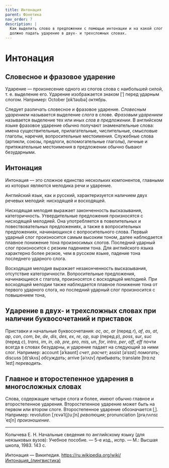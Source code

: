 ```yaml
---
title: Интонация
parent: Фонетика
nav_order: 7
description: |
  Как выделить слово в предложении с помощью интонации и на какой слог
  должно падать ударение в двух- и трехсложных словах.
---
```


# Интонация


## Словесное и фразовое ударение

Ударение — произнесение одного из слогов слова с наибольшей силой,
т. е. выделение его.  Ударение изображается знаком [ˈ] перед ударным
слогом.  Например: October [ɒkˈtəʊbə] *октябрь*.

Следует различать словесное и фразовое ударение.  *Словесным
ударением* называется выделение *слога* в слове.  *Фразовым ударением*
называется выделение тех или иных *слов в предложении*.  В английском
языке фразовое ударение обычно получают знаменательные слова: имена
существительные, прилагательные, числительные, смысловые глаголы,
наречия, вопросительные местоимения.  Служебные слова (артикли, союзы,
предлоги, вспомогательные глаголы), личные и притяжательные
местоимения в предложении обычно бывают безударными.


## Интонация

Интонация — это сложное единство нескольких компонентов, главными из
которых являются мелодика речи и ударение.

Английский язык, как и русский, характеризуется наличием двух речевых
мелодий: нисходящей и восходящей.

Нисходящая мелодия выражает законченность высказывания,
категоричность.  Утвердительные предложения произносятся с нисходящей
мелодией.  Она употребляется в повелительных и повествовательных
предложениях, а также в вопросительных предложениях, начинающихся с
вопросительного слова.  Первый ударный слог произносится самым высоким
тоном, далее наблюдается плавное понижение тона произносимых слогов.
Последний ударный слог произносится с резким падением тона.  Для
английского языка характерно более резкое, чем в русском языке,
падение тона последнего ударного слога.

Восходящая мелодия выражает незаконченность высказывания, отсутствие
категоричности.  Вопросительные предложения, начинающиеся с глагола,
произносятся с восходящей мелодией.  При восходящей мелодии также
наблюдается плавное понижение тона от первого ударного слога, но
последний ударный слог произносится с повышением тона,


## Ударение в двух- и трехсложных словах при наличии буквосочетаний и приставок

Приставки и начальные буквосочетания: *oc*, *ac*, *ar* (перед *r*),
*af*, *as*, *at*, *ap*, *con*, *com*, *be*, *de*, *dis*, *des*, *ex*,
*re*, *op*, *sup* (перед *p*), *poss*, *sur*, *suc* (перед *c*),
*trans*, *im*, *in*, *ob*, *pre*, *pro*, *mis*, *un*, *for*, *intro*,
*per*, *off*, *eff* почти всегда в словах безударны, и ударение падает
на следующий за ними слог.  Например: account [əˈkaʊnt] *счет*, *расчет*;
assist [əˈsɪst] *помогать*; discuss [dɪˈskʌs] *обсуждать*; arrive [əˈrʌɪv]
*прибывать*; translate [trɑːnzˈleɪt] *переводить*.


## Главное и второстепенное ударения в многосложных словах

Слова, содержащие четыре слога и более, имеют обычно главное и
второстепенное ударения.  Второстепенное ударение может быть на первом
или втором слоге.  Второстепенное ударение обозначается [ˌ].
Например: revolution [ˌrɛvəˈl(j)uːʃn] *революция*; pronunciation
[prəˌnʌnsɪˈeɪʃn] *произношение*.


---

Колычева Е. Н.  Начальные сведения по английскому языку (для
неязыковых вузов): Учебное пособие. — 5-е изд., испр. — М.: Высшая
школа, 1983. 143 с.

Интонация — Википедия.
<https://ru.wikipedia.org/wiki/Интонация_(лингвистика)>
